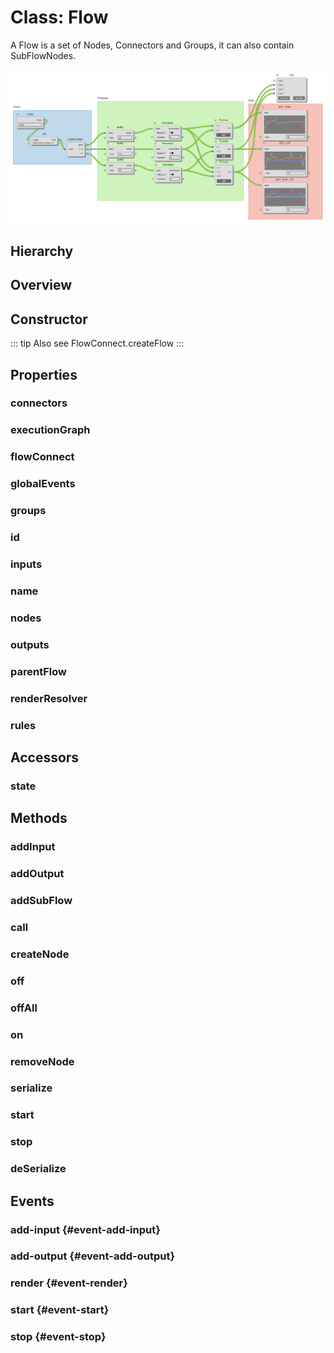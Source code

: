 # Class: Flow

A Flow is a set of <Ref to="./node">Nodes</Ref>, <Ref to="./connector">Connectors</Ref> and <Ref to="./group">Groups</Ref>, it can also contain <Ref to="./sub-flow-node">SubFlowNodes</Ref>.

<img class="zoomable" alt="Example Flow" src="/images/example-flow.png" />

## Hierarchy

<Hierarchy
  :extend="{name: 'Hooks', link: './hooks'}"
  :implement="[{name: 'Serializable', link: '../interfaces/serializable.html'}]"
/>

## Overview

<Overview :data="data" />

## Constructor

::: tip
Also see <Ref to="./flow-connect#createflow">FlowConnect.createFlow</Ref>
:::

<Method type="constructor">
  <template v-slot:signature>
    new Flow(<strong>flowConnect: </strong><em><Ref to="./flow-connect">FlowConnect</Ref></em>,
    <strong>name: </strong><em>string</em>,
    <strong>rules: </strong><em><Ref to="../interfaces/rules">Rules</Ref></em>,
    <strong>terminalColors: </strong><em><Ref to="../interfaces/record">Record</Ref>&lt;string, string&gt;</em>):
    <em><Ref to="#class-flow">Flow</Ref></em>
  </template>
  <template v-slot:params>
    <Param name="flowConnect"><em><Ref to="./flow-connect">FlowConnect</Ref></em></Param>
    <Param name="name">
      <em>string</em>
    </Param>
    <Param name="rules">
      <em><Ref to="../interfaces/rules">Rules</Ref></em>
    </Param>
    <Param name="terminalColors">
      <em><Ref to="../interfaces/record">Record</Ref>&lt;string, string&gt;</em><br/>
      An object with keys as <Ref to="./terminal">Terminal</Ref> names and values as hex colors.
    </Param>
  </template>
</Method>

## Properties

### connectors

<Property type="property" name="connectors">
  <template v-slot:type>
    <em>Map&lt;string, <Ref to="./connector">Connector</Ref>&gt;</em>
  </template>
  <template v-slot:desc>
    Collection of all connectors a flow has.<br/>
    Keys are <Ref to="./connector#id">Connector.id</Ref>.
  </template>
</Property>

### executionGraph

<Property type="property" name="executionGraph">
  <template v-slot:type>
    <em><Ref to="./graph">Graph</Ref></em>
  </template>
  <template v-slot:desc>
    Reference to the graph that executes nodes in order.
  </template>
</Property>

### flowConnect

<Property type="property" name="flowConnect">
  <template v-slot:type>
    <em><Ref to="./flow-connect">FlowConnect</Ref></em>
  </template>
  <template v-slot:desc>
    Reference to the FlowConnect instance from which this flow was created.
  </template>
</Property>

### globalEvents

<Property type="property" name="globalEvents">
  <template v-slot:type>
    <em><Ref to="./hooks">Hooks</Ref></em>
  </template>
  <template v-slot:desc>
    A general purpose global event bus.
  </template>
</Property>

### groups

<Property type="property" name="groups">
  <template v-slot:type>
    <em>Map&lt;string, <Ref to="./group">Group</Ref>&gt;</em>
  </template>
  <template v-slot:desc>
    Collection of all the groups in this flow.<br/>
    Keys are <Ref to="./group#id">Group.id</Ref>.
  </template>
</Property>

### id

<Property type="property" name="id">
  <template v-slot:type>
    <em>string</em>
  </template>
  <template v-slot:desc>
    A unique identifier.
  </template>
</Property>

### inputs

<Property type="property" name="inputs">
  <template v-slot:type>
    <em><Ref to="./tunnel-node">TunnelNode</Ref>[]</em>
  </template>
  <template v-slot:desc>
    Collection of all the inputs for this flow.<br/><br/>
    A flow can recieve inputs from another flow via these special nodes acting as proxies between two different flows.
  </template>
</Property>

### name

<Property type="property" name="name">
  <template v-slot:type>
    <em>string</em>
  </template>
</Property>

### nodes

<Property type="property" name="inputs">
  <template v-slot:type>
    <em>Map&lt;string, <Ref to="./node">Node</Ref>&gt;</em>
  </template>
  <template v-slot:desc>
    Collection of all the nodes of this flow (except <Ref to="#inputs">inputs</Ref> and <Ref to="#output">outputs</Ref>).<br/>
    Keys are <Ref to="./node#id">Node.id</Ref>.
  </template>
</Property>

### outputs

<Property type="property" name="outputs">
  <template v-slot:type>
    <em><Ref to="./tunnel-node">TunnelNode</Ref>[]</em>
  </template>
  <template v-slot:desc>
    Collection of all the outputs for this flow.<br/><br/>
    A flow can provide outputs to another flow via these special nodes acting as proxies between two different flows.
  </template>
</Property>

### parentFlow

<Property type="property" name="parentFlow">
  <template v-slot:type>
    <em><Ref to="#class-flow">Flow</Ref></em>
  </template>
  <template v-slot:desc>
    Reference to the parent flow (if this is a sub-flow)
  </template>
</Property>

### renderResolver

<Property type="property" :extras="['readonly']" name="renderResolver">
  <template v-slot:type>
    {<br/>
      <span class="ml-1">
        <Optional class="mr-0p5" /><strong>connector: </strong>
        <Ref to="../interfaces/render-resolver">RenderResolver</Ref
        >&lt;<Ref to="./connector">Connector</Ref>,
        <Ref to="../interfaces/connector-renderparams">ConnectorRenderParams</Ref>&gt;
      </span><br/>
      <span class="ml-1">
        <Optional class="mr-0p5" /><strong>group?: </strong>
        <Ref to="../interfaces/render-resolver">RenderResolver</Ref
        >&lt;<Ref to="./group">Group</Ref>,
        <Ref to="../interfaces/group-renderparams">GroupRenderParams</Ref>&gt;
      </span><br/>
      <span class="ml-1">
        <Optional class="mr-0p5" /><strong>node?: </strong>
        <Ref to="../interfaces/render-resolver">RenderResolver</Ref
        >&lt;<Ref to="./node">Node</Ref>,
        <Ref to="../interfaces/node-renderparams">NodeRenderParams</Ref>&gt;
      </span><br/>
      <span class="ml-1">
        <Optional class="mr-0p5" /><strong>nodeButton?: </strong>
        <Ref to="../interfaces/render-resolver">RenderResolver</Ref
        >&lt;<Ref to="./node-button">NodeButton</Ref>,
        <Ref to="../interfaces/nodebutton-renderparams">NodeButtonRenderParams</Ref>&gt;
      </span><br/>
      <span class="ml-1">
        <Optional class="mr-0p5" /><strong>terminal?: </strong>
        <Ref to="../interfaces/render-resolver">RenderResolver</Ref
        >&lt;<Ref to="./terminal">Terminal</Ref>,
        <Ref to="../interfaces/terminal-renderparams">TerminalRenderParams</Ref>&gt;
      </span><br/>
      <span class="ml-1">
        <Optional class="mr-0p5" /><strong>uiContainer?: </strong>
        <Ref to="../interfaces/render-resolver">RenderResolver</Ref
        >&lt;<Ref to="../nodeui/container">Container</Ref>,
        <Ref to="../interfaces/container-renderparams">ContainerRenderParams</Ref>&gt;
      </span>
    <br/>}
  </template>
  <template v-slot:desc>
  A <Ref to="../interfaces/render-resolver">RenderResolver</Ref> which is scoped to the Flow instance.

  Any custom render functions specified using this resolver will affect everything inside this <Ref to="./flow">Flow</Ref> instance.
  </template>
  <template v-slot:default>{}</template>
</Property>

### rules

<Property type="property" name="rules">
  <template v-slot:type>
    <em><Ref to="../interfaces/rules">Rules</Ref></em>
  </template>
  <template v-slot:desc>
    Specifies what terminal types can be connected to one another.<br/><br/>
    Also see, <Ref to="./flow-connect#createflow">FlowConnect.createFlow</Ref>.
  </template>
</Property>


## Accessors

### state

<Property type="accessor" :extras="['readonly']" name="flow">
  <template v-slot:type>
    <em><Ref to="../enums/flow-state">FlowState</Ref></em>
  </template>
  <template v-slot:desc>
    The current state of the flow.
  </template>
</Property>

## Methods

### addInput

<Method type="method">
  <template v-slot:signature>
    addInput(<strong>name: </strong><em>string</em>,
    <strong>dataType: </strong><em>string</em>,
    <strong>position</strong><em>: <Ref to="./vector">Vector</Ref></em>):
    <em><Ref to="./tunnel-node">TunnelNode</Ref></em>
  </template>
  <template v-slot:params>
    <Param name="name"><em>string</em></Param>
    <Param name="dataType"><em>string</em></Param>
    <Param name="position"><em><Ref to="./vector">Vector</Ref></em></Param>
  </template>
  <template v-slot:desc>
    Adds a new input to flow.
  </template>
   <template v-slot:return>
    <em><Ref to="./tunnel-node">TunnelNode</Ref></em>
  </template>
  <template v-slot:example>
    <img class="zoomable" alt="add-input-example" src="/images/add-input-example.png" />
  </template>
</Method>

### addOutput

<Method type="method">
  <template v-slot:signature>
    addOutput(<strong>name: </strong><em>string</em>,
    <strong>dataType: </strong><em>string</em>,
    <strong>position</strong><em>: <Ref to="./vector">Vector</Ref></em>):
    <em><Ref to="./tunnel-node">TunnelNode</Ref></em>
  </template>
  <template v-slot:params>
    <Param name="name"><em>string</em></Param>
    <Param name="dataType"><em>string</em></Param>
    <Param name="position"><em><Ref to="./vector">Vector</Ref></em></Param>
  </template>
  <template v-slot:desc>
    Adds a new output to flow.
  </template>
   <template v-slot:return>
    <em><Ref to="./tunnel-node">TunnelNode</Ref></em>
  </template>
  <template v-slot:example>
    <img class="zoomable" alt="add-output-example" src="/images/add-output-example.png" />
  </template>
</Method>

### addSubFlow

<Method type="method">
  <template v-slot:signature>
    addSubFlow(<strong>flow: </strong><em><Ref to="#class-flow">Flow</Ref></em>,
    <strong>position</strong><em>: <Ref to="./vector">Vector</Ref></em>):
    <em><Ref to="./subflow-node">SubFlowNode</Ref></em>
  </template> 
  <template v-slot:params>
    <Param name="flow"><em><Ref to="#class-flow">Flow</Ref></em></Param>
    <Param name="position"><em><Ref to="./vector">Vector</Ref></em></Param>
  </template>
  <template v-slot:desc>
    Adds another flow as a sub-flow.
  </template>
   <template v-slot:return>
    <em><Ref to="./subflow-node">SubFlowNode</Ref></em>
  </template>
  <template v-slot:example>
    <img class="zoomable" alt="add-sub-flow-example" src="/images/add-sub-flow-example.png" />
  </template>
</Method>

### call

<Method type="method-inherited">
  <template v-slot:signature>
    call(<strong>eventKey: </strong><em>string</em>, <strong>...args: </strong><em>any</em>):
    <em>void</em>
  </template>
  <template v-slot:inherit>
    <Icon type="inherited" />from <Ref to="./hooks">Hooks</Ref>.<Ref to="./hooks#call">call</Ref>
  </template>
</Method>

### createNode

<Method type="method">
  <template v-slot:signature>
    createNode(<strong>name: </strong><em>string</em>,
    <strong>position: </strong><em><Ref to="./vector">Vector</Ref></em>,
    <strong>width: </strong><em>number</em>,
    <strong>options?: </strong><em><Ref to="../interfaces/node-options">NodeOptions</Ref></em>):
    <em><Ref to="./node">Node</Ref></em>
  </template>
  <template v-slot:params>
    <Param name="name"><em>string</em></Param>
    <Param name="position"><em><Ref to="./vector">Vector</Ref></em></Param>
    <Param name="width"><em>number</em></Param>
    <Param name="options?"><em><Ref to="../interfaces/node-options">NodeOptions</Ref></em></Param>
  </template>
  <template v-slot:desc>
    Creates and adds a new <Ref to="./node">Node</Ref> to the flow.
  </template>
   <template v-slot:return>
    <em><Ref to="./node">Node</Ref></em>
  </template>
  <template v-slot:example>

  ```js
  let node = flow.createNode(
    'Test Node',
    new Vector(50, 50),
    250,
    {
      inputs: [
        { name: 'A', dataType: 'a' },
        { name: 'B', dataType: 'b' }
      ],
      outputs: [
        { name: 'C', dataType: 'c' }
      ],
      state: {
        labelText: 'Label Text',
        sliderValue: 50,
        toggle: false
      },
      style: {
        padding: 10,
        spacing: 10
      },
      terminalStyle: {}
    }
  );
  ```

  </template>
</Method>

### off

<Method type="method-inherited">
  <template v-slot:signature>
    off(<strong>eventKey: </strong><em>string</em>, <strong>id: </strong><em>number</em>):
    <em>void</em>
  </template>
  <template v-slot:inherit>
    <Icon type="inherited" />from <Ref to="./hooks">Hooks</Ref>.<Ref to="./hooks#off">off</Ref>
  </template>
</Method>

### offAll

<Method type="method-inherited">
  <template v-slot:signature>
    offAll():
    <em>void</em>
  </template>
  <template v-slot:inherit>
    <Icon type="inherited" />from <Ref to="./hooks">Hooks</Ref>.<Ref to="./hooks#offall">offAll</Ref>
  </template>
</Method>

### on

<Method type="method-inherited">
  <template v-slot:signature>
    on(<strong>eventKey: </strong><em>string</em>, <strong>callback: </strong><em>(...args: any) => void</em>):
    <em>number</em>
  </template>
  <template v-slot:inherit>
    <Icon type="inherited" />from <Ref to="./hooks">Hooks</Ref>.<Ref to="./hooks#on">on</Ref>
  </template>
  <template v-slot:desc>
    <br/>
    See <Ref to="#events">Events</Ref>.
  </template>
</Method>

### removeNode

<Method type="method">
  <template v-slot:signature>
    removeNode(<strong>nodeOrId: </strong><em>string | <Ref to="./node">Node</Ref></em>):
    <em>void</em>
  </template>
  <template v-slot:params>
    <Param name="nodeOrId">
      <em>string | <Ref to="./node">Node</Ref></em><br/>
      Reference to a node or its <Ref to="./node#id">Node.id</Ref>.
    </Param>
  </template>
  <template v-slot:desc>
    Removes a node from the flow.
  </template>
</Method>

### serialize

<Method type="method-implementation">
  <template v-slot:signature>
    serialize():
    <em><Ref to="../interfaces/serialized-connector">SerializedConnector</Ref></em>
  </template>
  <template v-slot:inherit>
    <Icon valign="bottom" type="implementation" /> of <Ref to="../interfaces/serializable">Serializable</Ref>.<Ref to="../interfaces/serializable#serialize">serialize</Ref>
  </template>
  <template v-slot:return><em><Ref to="../interfaces/serialized-connector">SerializedConnector</Ref></em></template>
</Method>

### start

<Method type="method">
  <template v-slot:signature>
    start():
    <em>void</em>
  </template>
  <template v-slot:desc>
    Starts execution of flow.
  </template>
</Method>

### stop

<Method type="method">
  <template v-slot:signature>
    stop():
    <em>void</em>
  </template>
  <template v-slot:desc>
    Stops execution of flow.
  </template>
</Method>

### deSerialize

<Method type="method-static">
  <template v-slot:signature>
    deSerialize(<strong>flowConnect: </strong><em><Ref to="./flow-connect">FlowConnect</Ref></em>,
    <strong>data: </strong><em><Ref to="../interfaces/serialized-flow">SerializedFlow</Ref></em>):
    <em><Ref to="#class-flow">Flow</Ref></em>
  </template>
  <template v-slot:params>
    <Param name="flowConnect"><em><Ref to="./flow-connect">FlowConnect</Ref></em></Param>
    <Param name="data"><em><Ref to="../interfaces/serialized-flow">SerializedFlow</Ref></em></Param>
  </template>
  <template v-slot:return><em><Ref to="#class-flow">Flow</Ref></em></template>
</Method>

## Events

### add-input <Icon type="event" /> {#event-add-input}

<Event type="event">
  <template v-slot:desc>
    When a new input gets added to the flow using <Ref to="#addinput">addInput</Ref>.
  </template>
</Event>

### add-output <Icon type="event" /> {#event-add-output}

<Event type="event">
  <template v-slot:desc>
    When a new output gets added to the flow using <Ref to="#addoutput">addOutput</Ref>.
  </template>
</Event>

### render <Icon type="event" /> {#event-render}

<Event type="event">
  <template v-slot:desc>
    When a single render cycle completes for this flow.
  </template>
</Event>

### start <Icon type="event" /> {#event-start}

<Event type="event">
  <template v-slot:desc>
    When the flow starts executing.
  </template>
</Event>

### stop <Icon type="event" /> {#event-stop}

<Event type="event">
  <template v-slot:desc>
    When the flow stops executing.
  </template>
</Event>

<script setup>
import data from '../../../../../reflections/api/classes/flow.json';
</script>
